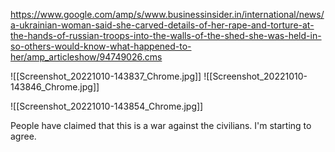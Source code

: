 https://www.google.com/amp/s/www.businessinsider.in/international/news/a-ukrainian-woman-said-she-carved-details-of-her-rape-and-torture-at-the-hands-of-russian-troops-into-the-walls-of-the-shed-she-was-held-in-so-others-would-know-what-happened-to-her/amp_articleshow/94749026.cms

![[Screenshot_20221010-143837_Chrome.jpg]]
![[Screenshot_20221010-143846_Chrome.jpg]]

![[Screenshot_20221010-143854_Chrome.jpg]]

People have claimed that this is a war against the civilians. I'm starting to agree. 